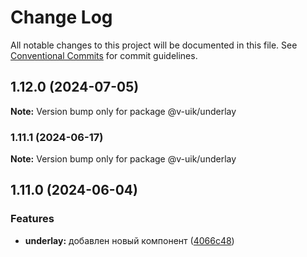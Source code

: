 # Change Log

All notable changes to this project will be documented in this file.
See [Conventional Commits](https://conventionalcommits.org) for commit guidelines.

## 1.12.0 (2024-07-05)

**Note:** Version bump only for package @v-uik/underlay





### 1.11.1 (2024-06-17)

**Note:** Version bump only for package @v-uik/underlay





## 1.11.0 (2024-06-04)


### Features

* **underlay:** добавлен новый компонент ([4066c48](#))
